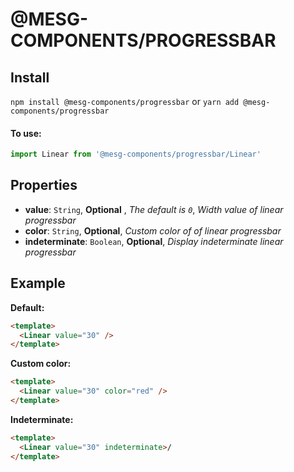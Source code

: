 # @MESG-COMPONENTS/PROGRESSBAR

## Install

`npm install @mesg-components/progressbar` or `yarn add @mesg-components/progressbar`

#### To use:

```javascript
import Linear from '@mesg-components/progressbar/Linear'
```

## Properties

- **value**: `String`, **Optional** , _The default is `0`_, _Width value of linear progressbar_
- **color**: `String`, **Optional**, _Custom color of of linear progressbar_
- **indeterminate**: `Boolean`, **Optional**, _Display indeterminate linear progressbar_

## Example

**Default:**

```html
<template>
  <Linear value="30" />
</template>
```

**Custom color:**

```html
<template>
  <Linear value="30" color="red" />
</template>
```

**Indeterminate:**

```html
<template>
  <Linear value="30" indeterminate>/
</template>
```
